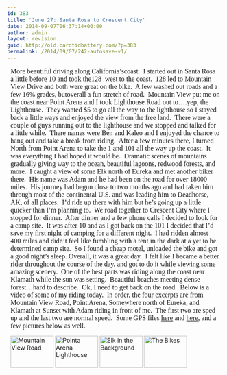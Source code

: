 ```yaml
---
id: 383
title: 'June 27: Santa Rosa to Crescent City'
date: 2014-09-07T06:37:14+00:00
author: admin
layout: revision
guid: http://old.carotidbattery.com/?p=383
permalink: /2014/09/07/242-autosave-v1/
---
```

<div style="margin: 1ex;">
  <p>
    <span style="font-family: 'Times New Roman'; font-size: medium;">More beautiful driving along California&#8217;scoast.  I started out in Santa Rosa a little before 10 and took the128  west to the coast.  128 led to Mountain View Drive and both were great on the bike.  A few washed out roads and a few 16% grades, butoverall a fun stretch of road.  Mountain View put me on the coast near Point Arena and I took Lighthouse Road out to&#8230;.yep, the Lighthouse.  They wanted $5 to go all the way to the lighthouse so I stayed back a little ways and enjoyed the view from the free land.  There were a couple of guys running out to the lighthouse and we stopped and talked for a little while.  There names were Ben and Kaleo and I enjoyed the chance to hang out and take a break from riding.  After a few minutes there, I turned North from Point Arena to take the 1 and 101 all the way up the coast.  It was everything I had hoped it would be.  Dramatic scenes of mountains gradually giving way to the ocean, beautiful lagoons, redwood forests, and more.  I caught a view of some Elk north of Eureka and met another biker there.  His name was Adam and he had been on the road for over 18000 miles.  His journey had begun close to two months ago and had taken him through most of the continental U.S. and was leading him to Deadhorse, AK, of all places.  I&#8217;d ride up there with him but he&#8217;s going up a little quicker than I&#8217;m planning to.  We road together to Crescent City where I stopped for dinner.  After dinner and a few phone calls I decided to look for a camp site.  It was after 10 and as I got back on the 101 I decided that I&#8217;d save my first night of camping for a different night.  I had ridden almost 400 miles and didn&#8217;t feel like fumbling with a tent in the dark at a yet to be determined camp site.  So I found a cheap motel, unloaded the bike and got a good night&#8217;s sleep. Overall, it was a great day.  I felt like I became a better rider throughout the course of the day, and got to do it while viewing some amazing scenery.  One of the best parts was riding along the coast near Klamath while the sun was setting.  Beautiful beaches meeting dense forest&#8230;hard to describe.  Ok, I need to get back on the road.  Below is a video of some of my riding today.  In order, the four excerpts are from Mountain View Road, Point Arena, Somewhere north of Eureka, and Klamath at Sunset with Adam riding in front of me.  The first two are sped up and the last two are normal speed.  Some GPS files <a href="http://old.carotidbattery.com/27jun06pt1.htm">here</a> and <a href="http://old.carotidbattery.com/27jun06pt2.htm">here</a>, and a few pictures below as well.</span>
  </p>
  
  <div>
  </div>
  
  <div>
  </div>
  
  <div>
  </div>
  
  <p>
    <a title="Photo Sharing" href="http://www.flickr.com/photos/64293054@N00/177082424/"><img src="http://static.flickr.com/62/177082424_60dc81eef1_t.jpg" alt="Mountain View Road" width="100" height="75" /></a> <a title="Photo Sharing" href="http://www.flickr.com/photos/64293054@N00/177082427/"><img src="http://static.flickr.com/45/177082427_ca96413259_t.jpg" alt="Pointa Arena Lighthouse" width="100" height="75" /></a> <a title="Photo Sharing" href="http://www.flickr.com/photos/64293054@N00/177082428/"><img src="http://static.flickr.com/47/177082428_cad1622f4a_t.jpg" alt="Elk in the Background" width="100" height="75" /></a> <a title="Photo Sharing" href="http://www.flickr.com/photos/64293054@N00/177082429/"><img src="http://static.flickr.com/61/177082429_c2b6fb7fbd_t.jpg" alt="The Bikes" width="100" height="75" /></a>
  </p>
</div>